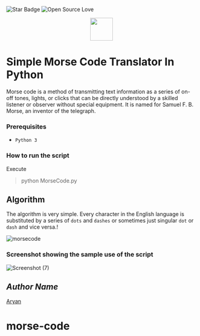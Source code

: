 <!--Please do not remove this part-->
![Star Badge](https://img.shields.io/static/v1?label=%F0%9F%8C%9F&message=If%20Useful&style=style=flat&color=BC4E99)
![Open Source Love](https://badges.frapsoft.com/os/v1/open-source.svg?v=103)

<div align="center">
  <img height="60" src="https://user-images.githubusercontent.com/85709371/153715486-5da59ace-7f32-4f79-a365-318102feed51.png">
</div>

# Simple Morse Code Translator In Python

Morse code is a method of transmitting text information as a series of on-off tones, lights, or clicks that can be directly understood by a skilled listener or observer without special equipment. It is named for Samuel F. B. Morse, an inventor of the telegraph.

### Prerequisites
- `Python 3`

### How to run the script
Execute
> python MorseCode.py

## Algorithm

The algorithm is very simple. Every character in the English language is substituted by a series of `dots` and `dashes` or sometimes just singular `dot` or `dash` and vice versa.!

![morsecode](https://user-images.githubusercontent.com/85709371/128562810-a0f43d2a-1a9d-428d-b335-40f063fb8806.png)

### Screenshot showing the sample use of the script

![Screenshot (7)](https://user-images.githubusercontent.com/85709371/128562695-97af14a8-edfc-4399-b348-0493ae204ff5.png)

## *Author Name*
[Aryan](https://github.com/aryangupta092)
# morse-code
